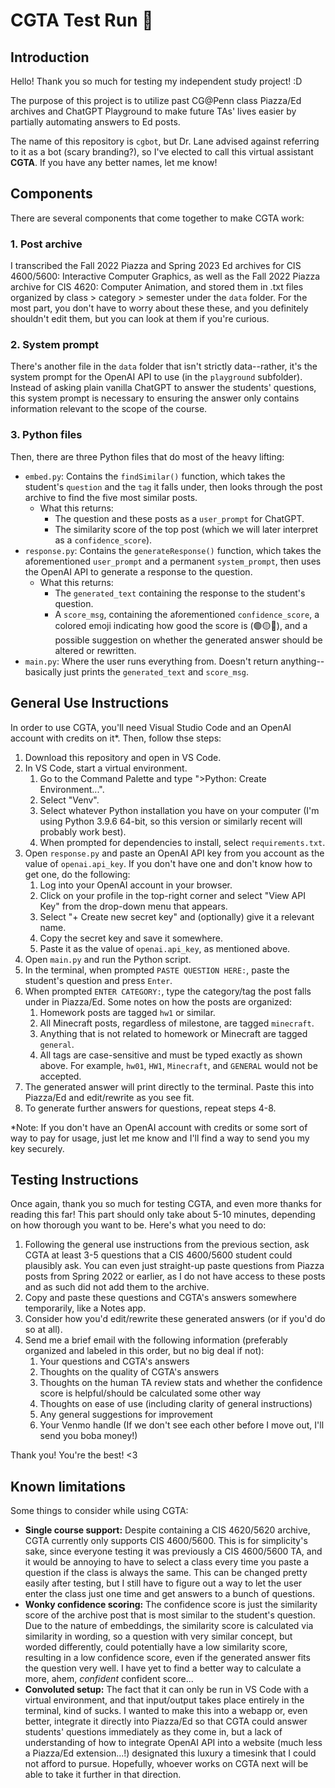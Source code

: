 # CGTA Test Run 🧬

## Introduction

Hello! Thank you so much for testing my independent study project! :D

The purpose of this project is to utilize past CG@Penn class Piazza/Ed archives and ChatGPT Playground to make future TAs' lives easier by partially automating answers to Ed posts.

The name of this repository is `cgbot`, but Dr. Lane advised against referring to it as a bot (scary branding?), so I've elected to call this virtual assistant **CGTA**. If you have any better names, let me know!

## Components
There are several components that come together to make CGTA work:

### 1. Post archive
I transcribed the Fall 2022 Piazza and Spring 2023 Ed archives for CIS 4600/5600: Interactive Computer Graphics, as well as the Fall 2022 Piazza archive for CIS 4620: Computer Animation, and stored them in .txt files organized by class > category > semester under the `data` folder. For the most part, you don't have to worry about these these, and you definitely shouldn't edit them, but you can look at them if you're curious.

### 2. System prompt
There's another file in the `data` folder that isn't strictly data--rather, it's the system prompt for the OpenAI API to use (in the `playground` subfolder). Instead of asking plain vanilla ChatGPT to answer the students' questions, this system prompt is necessary to ensuring the answer only contains information relevant to the scope of the course.

### 3. Python files
Then, there are three Python files that do most of the heavy lifting:
- `embed.py`: Contains the `findSimilar()` function, which takes the student's `question` and the `tag` it falls under, then looks through the post archive to find the five most similar posts.
  - What this returns:
    - The question and these posts as a `user_prompt` for ChatGPT.
    - The similarity score of the top post (which we will later interpret as a `confidence_score`).
- `response.py`: Contains the `generateResponse()` function, which takes the aforementioned `user_prompt` and a permanent `system_prompt`, then uses the OpenAI API to generate a response to the question.
  - What this returns:
    - The `generated_text` containing the response to the student's question.
    - A `score_msg`, containing the aforementioned `confidence_score`, a colored emoji indicating how good the score is (🟢🟡🔴), and a possible suggestion on whether the generated answer should be altered or rewritten.
- `main.py`: Where the user runs everything from. Doesn't return anything--basically just prints the `generated_text` and `score_msg`.

## General Use Instructions

In order to use CGTA, you'll need Visual Studio Code and an OpenAI account with credits on it*. Then, follow thse steps:

1. Download this repository and open in VS Code.
2. In VS Code, start a virtual environment.
   1. Go to the Command Palette and type ">Python: Create Environment...".
   2. Select "Venv".
   3. Select whatever Python installation you have on your computer (I'm using Python 3.9.6 64-bit, so this version or similarly recent will probably work best).
   4. When prompted for dependencies to install, select `requirements.txt`.
3. Open `response.py` and paste an OpenAI API key from you account as the value of `openai.api_key`. If you don't have one and don't know how to get one, do the following:
   1. Log into your OpenAI account in your browser.
   2. Click on your profile in the top-right corner and select "View API Key" from the drop-down menu that appears.
   3. Select "+ Create new secret key" and (optionally) give it a relevant name.
   4. Copy the secret key and save it somewhere.
   5. Paste it as the value of `openai.api_key`, as mentioned above.
4. Open `main.py` and run the Python script.
5. In the terminal, when prompted `PASTE QUESTION HERE:`, paste the student's question and press `Enter`.
6. When prompted `ENTER CATEGORY:`, type the category/tag the post falls under in Piazza/Ed. Some notes on how the posts are organized:
   1. Homework posts are tagged `hw1` or similar.
   2. All Minecraft posts, regardless of milestone, are tagged `minecraft`.
   3. Anything that is not related to homework or Minecraft are tagged `general`.
   4. All tags are case-sensitive and must be typed exactly as shown above. For example, `hw01`, `HW1`, `Minecraft`, and `GENERAL` would not be accepted.
7. The generated answer will print directly to the terminal. Paste this into Piazza/Ed and edit/rewrite as you see fit.
8. To generate further answers for questions, repeat steps 4-8.

*Note: If you don't have an OpenAI account with credits or some sort of way to pay for usage, just let me know and I'll find a way to send you my key securely.

## Testing Instructions

Once again, thank you so much for testing CGTA, and even more thanks for reading this far! This part should only take about 5-10 minutes, depending on how thorough you want to be. Here's what you need to do:

1. Following the general use instructions from the previous section, ask CGTA at least 3-5 questions that a CIS 4600/5600 student could plausibly ask. You can even just straight-up paste questions from Piazza posts from Spring 2022 or earlier, as I do not have access to these posts and as such did not add them to the archive.
2. Copy and paste these questions and CGTA's answers somewhere temporarily, like a Notes app.
3. Consider how you'd edit/rewrite these generated answers (or if you'd do so at all).
4. Send me a brief email with the following information (preferably organized and labeled in this order, but no big deal if not):
   1. Your questions and CGTA's answers
   2. Thoughts on the quality of CGTA's answers
   3. Thoughts on the human TA review stats and whether the confidence score is helpful/should be calculated some other way
   4. Thoughts on ease of use (including clarity of general instructions)
   5. Any general suggestions for improvement
   6. Your Venmo handle (If we don't see each other before I move out, I'll send you boba money!)

Thank you! You're the best! <3

## Known limitations

Some things to consider while using CGTA:
- **Single course support:** Despite containing a CIS 4620/5620 archive, CGTA currently only supports CIS 4600/5600. This is for simplicity's sake, since everyone testing it was previously a CIS 4600/5600 TA, and it would be annoying to have to select a class every time you paste a question if the class is always the same. This can be changed pretty easily after testing, but I still have to figure out a way to let the user enter the class just one time and get answers to a bunch of questions.
- **Wonky confidence scoring:** The confidence score is just the similarity score of the archive post that is most similar to the student's question. Due to the nature of embeddings, the similarity score is calculated via similarity in wording, so a question with very similar concept, but worded differently, could potentially have a low similarity score, resulting in a low confidence score, even if the generated answer fits the question very well. I have yet to find a better way to calculate a more, ahem, *confident* confident score...
- **Convoluted setup:** The fact that it can only be run in VS Code with a virtual environment, and that input/output takes place entirely in the terminal, kind of sucks. I wanted to make this into a webapp or, even better, integrate it directly into Piazza/Ed so that CGTA could answer students' questions immediately as they come in, but a lack of understanding of how to integrate OpenAI API into a website (much less a Piazza/Ed extension...!) designated this luxury a timesink that I could not afford to pursue. Hopefully, whoever works on CGTA next will be able to take it further in that direction.